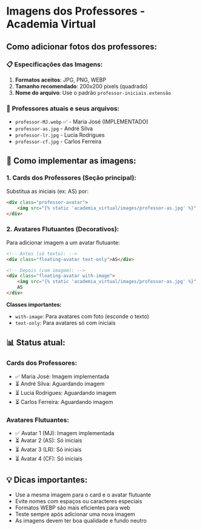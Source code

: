 # Imagens dos Professores - Academia Virtual

## Como adicionar fotos dos professores:

### 📋 **Especificações das Imagens:**
1. **Formatos aceitos**: JPG, PNG, WEBP
2. **Tamanho recomendado**: 200x200 pixels (quadrado)
3. **Nome do arquivo**: Use o padrão `professor-iniciais.extensão`

### 👥 **Professores atuais e seus arquivos:**
- `professor-MJ.webp` ✅ - Maria José (IMPLEMENTADO)
- `professor-as.jpg` - André Silva 
- `professor-lr.jpg` - Lucia Rodrigues
- `professor-cf.jpg` - Carlos Ferreira

## 🎯 **Como implementar as imagens:**

### **1. Cards dos Professores (Seção principal):**

Substitua as iniciais (ex: AS) por:

```html
<div class="professor-avatar">
    <img src="{% static 'academia_virtual/images/professor-as.jpg' %}" alt="André Silva">
</div>
```

### **2. Avatares Flutuantes (Decorativos):**

Para adicionar imagem a um avatar flutuante:

```html
<!-- Antes (só texto): -->
<div class="floating-avatar text-only">AS</div>

<!-- Depois (com imagem): -->
<div class="floating-avatar with-image">
    <img src="{% static 'academia_virtual/images/professor-as.jpg' %}" alt="André Silva">
    AS
</div>
```

**Classes importantes:**
- `with-image`: Para avatares com foto (esconde o texto)
- `text-only`: Para avatares só com iniciais

## 📊 **Status atual:**

### Cards dos Professores:
- ✅ Maria José: Imagem implementada
- ⏳ André Silva: Aguardando imagem
- ⏳ Lucia Rodrigues: Aguardando imagem  
- ⏳ Carlos Ferreira: Aguardando imagem

### Avatares Flutuantes:
- ✅ Avatar 1 (MJ): Imagem implementada
- ⏳ Avatar 2 (AS): Só iniciais
- ⏳ Avatar 3 (LR): Só iniciais
- ⏳ Avatar 4 (CF): Só iniciais

## 💡 **Dicas importantes:**
- Use a mesma imagem para o card e o avatar flutuante
- Evite nomes com espaços ou caracteres especiais
- Formatos WEBP são mais eficientes para web
- Teste sempre após adicionar uma nova imagem
- As imagens devem ter boa qualidade e fundo neutro
